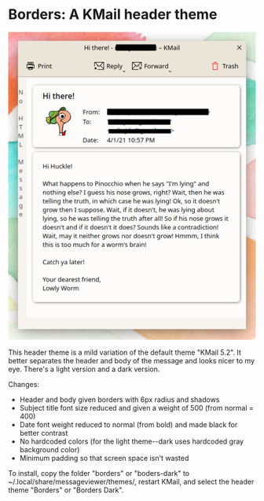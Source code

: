 # Borders: A KMail header theme

![alt text](Screenshot.png)

This header theme is a mild variation of the default theme "KMail 5.2". It better separates the header and body of the message and looks nicer to my eye. There's a light version and a dark version.

Changes:
- Header and body given borders with 6px radius and shadows
- Subject title font size reduced and given a weight of 500 (from normal = 400)
- Date font weight reduced to normal (from bold) and made black for better contrast
- No hardcoded colors (for the light theme--dark uses hardcoded gray background color)
- Minimum padding so that screen space isn't wasted

To install, copy the folder "borders" or "boders-dark" to ~/.local/share/messageviewer/themes/, restart KMail, and select the header theme "Borders" or "Borders Dark".
